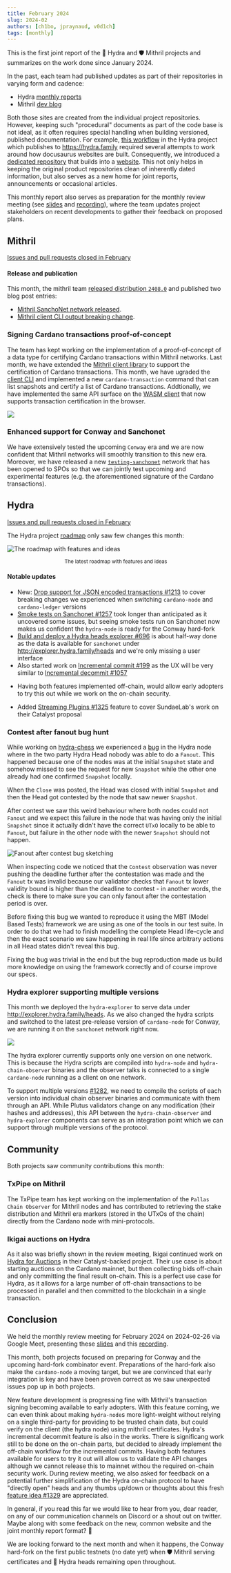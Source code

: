 ```yaml
---
title: February 2024
slug: 2024-02
authors: [ch1bo, jpraynaud, v0d1ch]
tags: [monthly]
---
```


This is the first joint report of the 🐲 Hydra and 🛡 Mithril projects and summarizes on the work done since January 2024.

In the past, each team had published updates as part of their repositories in varying form and cadence:

- Hydra [monthly reports](https://hydra.family/head-protocol/monthly)
- Mithril [dev blog](https://mithril.network/doc/dev-blog/)

Both those sites are created from the individual project repositories. However, keeping such "procedural" documents as part of the code base is not ideal, as it often requires special handling when building versioned, published documentation. For example, [this workflow](https://github.com/input-output-hk/hydra/blob/fad12fd7d967e5e8af4d8b832396e68bd8510e9a/.github/workflows/publish-docs.yaml#L87-L92) in the Hydra project which publishes to https://hydra.family required several attempts to work around how docusaurus websites are built. Consequently, we introduced a [dedicated repository](https://github.com/cardano-scaling/website) that builds into a [website](https://cardano-scaling.github.io/website). This not only helps in keeping the original product repositories clean of inherently dated information, but also serves as a new home for joint reports, announcements or occasional articles.

This monthly report also serves as preparation for the monthly review meeting (see [slides][slides] and [recording][recording]), where the team updates project stakeholders on recent developments to gather their feedback on proposed plans.

## Mithril

[Issues and pull requests closed in February](https://github.com/input-output-hk/mithril/issues?q=is%3Aclosed+sort%3Aupdated-desc+closed%3A2024-01-31..2024-02-29)

#### Release and publication

This month, the mithril team [released distribution `2408.0`](https://github.com/input-output-hk/mithril/releases/tag/2408.0) and published two blog post entries:
- [Mithril SanchoNet network released](https://mithril.network/doc/dev-blog/2024/02/08/testing-sanchonet-network-available).
- [Mithril client CLI output breaking change](https://mithril.network/doc/dev-blog/).

### Signing Cardano transactions proof-of-concept

The team has kept working on the implementation of a proof-of-concept of a data type for certifying Cardano transactions within Mithril networks. Last month, we have extended the [Mithril client library](https://crates.io/crates/mithril-client) to support the certification of Cardano transactions. This month, we have ugraded the [client CLI](https://mithril.network/doc/manual/developer-docs/nodes/mithril-client/) and implemented a new `cardano-transaction` command that can list snapshots and certify a list of Cardano transactions. Addtionally, we have implemented the same API surface on the [WASM client](https://www.npmjs.com/package/@mithril-dev/mithril-client-wasm) that now supports transaction certification in the browser.

![](img/2024-02-mithril-cardano-tx.png)

### Enhanced support for Conway and Sanchonet

We have extensively tested the upcoming `Conway` era and we are now confident that Mithril networks will smoothly transition to this new era. Moreover, we have released a new [`testing-sanchonet`](https://mithril.network/explorer/?aggregator=https%3A%2F%2Faggregator.testing-sanchonet.api.mithril.network%2Faggregator) network that has been opened to SPOs so that we can jointly test upcoming and experimental features (e.g. the aforementioned signature of the Cardano transactions).

## Hydra

[Issues and pull requests closed in February](https://github.com/input-output-hk/hydra/issues?q=is%3Aclosed+sort%3Aupdated-desc+closed%3A2024-01-31..2024-02-29)

The Hydra project [roadmap](https://github.com/orgs/input-output-hk/projects/21/views/7) only saw few changes this month:

![The roadmap with features and ideas](./img/2024-02-hydra-roadmap.jpg) <small><center>The latest roadmap with features and ideas</center></small>

#### Notable updates

* New: [Drop support for JSON encoded transactions #1213](https://github.com/input-output-hk/hydra/issues/1213) to cover breaking changes we experienced when switching `cardano-node` and `cardano-ledger` versions
* [Smoke tests on Sanchonet #1257](https://github.com/input-output-hk/hydra/issues/1257) took longer than anticipated as it uncovered some issues, but seeing smoke tests run on Sanchonet now makes us confident the `hydra-node` is ready for the Conway hard-fork
* [Build and deploy a Hydra heads explorer #696](https://github.com/input-output-hk/hydra/issues/696) is about half-way done as the data is available for `sanchonet` under http://explorer.hydra.family/heads and we're only missing a user interface
* Also started work on [Incremental commit #199](https://github.com/input-output-hk/hydra/issues/199) as the UX will be very similar to [Incremental decommit #1057](https://github.com/input-output-hk/hydra/issues/1057)
- Having both features implemented off-chain, would allow early adopters to try this out while we work on the on-chain security.
* Added [Streaming Plugins #1325](https://github.com/input-output-hk/hydra/issues/1325) feature to cover SundaeLab's work on their Catalyst proposal

### Contest after fanout bug hunt

While working on [hydra-chess](https://github.com/abailly-iohk/hydra-chess) we
experienced a [bug](https://github.com/input-output-hk/hydra/issues/1260) in
the Hydra node where in the two party Hydra Head nobody was able to do a
`Fanout`. This happened because one of the nodes was at the initial `Snapshot`
state and somehow missed to see the request for new `Snapshot` while the other
one already had one confirmed `Snapshot` locally. 

When the `Close` was posted, the Head was closed with initial `Snapshot` and
then the Head got contested by the node that saw newer `Snapshot`.

After contest we saw this weird behaviour where both nodes could not `Fanout`
and we expect this failure in the node that was having only the initial
`Snapshot` since it actually didn't have the correct `UTxO` locally to be able
to `Fanout`, but failure in the other node with the newer `Snapshot` should not
happen. 

![Fanout after contest bug sketching](./img/2024-02-fanout-after-contest.png)

When inspecting code we noticed that the `Contest` observation was never
pushing the deadline further after the contestation was made and the `Fanout`
tx was invalid because our validator checks that `Fanout` tx lower validity
bound is higher than the deadline to contest - in another words, the check is
there to make sure you can only fanout after the contestation period is over. 

Before fixing this bug we wanted to reproduce it using the MBT (Model Based
Tests) framework we are using as one of the tools in our test suite. In order
to do that we had to finish modelling the complete Head life-cycle and then the
exact scenario we saw happening in real life since arbitrary actions in all
Head states didn't reveal this bug.

Fixing the bug was trivial in the end but the bug reproduction made us build
more knowledge on using the framework correctly and of course improve our
specs.

### Hydra explorer supporting multiple versions

This month we deployed the `hydra-explorer` to serve data under
http://explorer.hydra.family/heads. As we also changed the hydra scripts and
switched to the latest pre-release version of `cardano-node` for Conway, we are
running it on the `sanchonet` network right now.

![](./img/2024-02-explorer.png)

The hydra explorer currently supports only one version on one network. This is
because the Hydra scripts are compiled into `hydra-node` and
`hydra-chain-observer` binaries and the observer talks is connected to a single
`cardano-node` running as a client on one network.

To support multiple versions
[#1282](https://github.com/input-output-hk/hydra/issues/1282), we need to
compile the scripts of each version into individual chain observer binaries and
communicate with them through an API. While Plutus validators change on any
modification (their hashes and addresses), this API between the
`hydra-chain-observer` and `hydra-explorer` components can serve as an
integration point which we can support through multiple versions of the
protocol.

## Community

Both projects saw community contributions this month:

### TxPipe on Mithril

The TxPipe team has kept working on the implementation of the `Pallas Chain Observer` for Mithril nodes and has contributed to retrieving the stake distribution and Mithril era markers (stored in the UTxOs of the chain) directly from the Cardano node with mini-protocols.

### Ikigai auctions on Hydra

As it also was briefly shown in the review meeting, Ikigai continued work on [Hydra for Auctions](/monthly/2023-06#hydra-for-auctions-contributions-and-closing-of-project) in their Catalyst-backed project. Their use case is about starting auctions on the Cardano mainnet, but then collecting bids off-chain and only committing the final result on-chain. This is a perfect use case for Hydra, as it allows for a large number of off-chain transactions to be processed in parallel and then committed to the blockchain in a single transaction.

## Conclusion

We held the monthly review meeting for February 2024 on 2024-02-26 via Google Meet, presenting these [slides][slides] and this [recording][recording].

This month, both projects focused on preparing for Conway and the upcoming hard-fork combinator event. Preparations of the hard-fork also make the `cardano-node` a moving target, but we are convinced that early integration is key and have been proven correct as we saw unexpected issues pop up in both projects.

New feature development is progressing fine with Mithril's transaction signing becoming available to early adopters. With this feature coming, we can even think about making `hydra-node`s more light-weight without relying on a single third-party for providing to be trusted chain data, but could verify on the client (the hydra node) using mithril certificates. Hydra's incremental decommit feature is also in the works. There is significang work still to be done on the on-chain parts, but decided to already implement the off-chain workflow for the incremental commits. Having both features available for users to try it out will allow us to validate the API changes although we cannot release this to mainnet withou the required on-chain security work. During review meeting, we also asked for feedback on a potential further simplification of the Hydra on-chain protocol to have "directly open" heads and any thumbs up/down or thoughts about this fresh [feature idea
#1329](https://github.com/input-output-hk/hydra/issues/1329) are appreciated.

In general, if you read this far we would like to hear from you, dear reader, on any of our communication channels on Discord or a shout out on twitter. Maybe along with some feedback on the new, common website and the joint monthly report format? 🙏 

We are looking forward to the next month and when it happens, the Conway hard-fork on the first public testnets (no date yet) when 🛡 Mithril serving certificates and 🐲 Hydra heads remaining open throughout.

[slides]: https://docs.google.com/presentation/d/18buDs_TcMHgFAYjJt9GftQiEnVB3ubcoD3Djh3ovxSc/edit#slide=id.g1f87a7454a5_0_1392
[recording]: https://drive.google.com/file/d/1WZ03vcpfxgYhGw91-L3QXVfyNwhdaCBY/view

